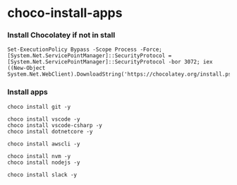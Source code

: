 # choco-install-apps

### Install Chocolatey if not in stall
```
Set-ExecutionPolicy Bypass -Scope Process -Force; [System.Net.ServicePointManager]::SecurityProtocol = [System.Net.ServicePointManager]::SecurityProtocol -bor 3072; iex ((New-Object System.Net.WebClient).DownloadString('https://chocolatey.org/install.ps1'))
```

### Install apps
```
choco install git -y

choco install vscode -y
choco install vscode-csharp -y
choco install dotnetcore -y

choco install awscli -y

choco install nvm -y
choco install nodejs -y

choco install slack -y
```
